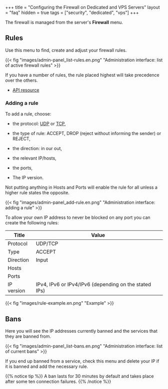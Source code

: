 +++
title = "Configuring the Firewall on Dedicated and VPS Servers"
layout = "faq"
hidden = true
tags = ["security", "dedicated", "vps"]
+++

The firewall is managed from the server's **Firewall** menu.

## Rules

Use this menu to find, create and adjust your firewall rules.

{{< fig "images/admin-panel_list-rules.en.png" "Administration interface: list of active firewall rules" >}}

If you have a number of rules, the rule placed highest will take precedence over the others.

- [API resource](https://api.alwaysdata.com/v1/firewall/doc/)

### Adding a rule

To add a rule, choose:

- the protocol: [UDP](https://en.wikipedia.org/wiki/User_Datagram_Protocol) or [TCP](https://en.wikipedia.org/wiki/Transmission_Control_Protocol),

- the type of rule: ACCEPT, DROP (reject without informing the sender) or REJECT,
- the direction: in our out,
- the relevant IP/hosts,
- the ports,
- The IP version.

Not putting anything in Hosts and Ports will enable the rule for all unless a higher rule states the opposite.

{{< fig "images/admin-panel_add-rule.en.png" "Administration interface: adding a rule" >}}

To allow your own IP address to never be blocked on any port you can create the following rules:

|Title|Value|
|--- |--- |
|Protocol|UDP/TCP|
|Type|ACCEPT|
|Direction|Input|
|Hosts|<your IP>|
|Ports|<specify nothing>|
|IP version|IPv4, IPv6 or IPv4/IPv6 (depending on the stated IPs)|

{{< fig "images/rule-example.en.png" "Example" >}}

## Bans

Here you will see the IP addresses currently banned and the services that they are banned from.

{{< fig "images/admin-panel_list-bans.en.png" "Administration interface: list of current bans" >}}

If you end up banned from a service, check this menu and delete your IP if it is banned and add the necessary rule.

{{% notice tip %}}
A ban lasts for 30 minutes by default and takes place after some ten connection failures.
{{% /notice %}}

